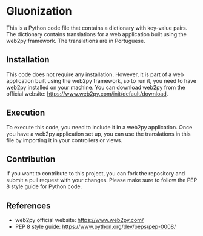 # Gluonization

This is a Python code file that contains a dictionary with key-value pairs. The dictionary contains translations for a web application built using the web2py framework. The translations are in Portuguese.

## Installation

This code does not require any installation. However, it is part of a web application built using the web2py framework, so to run it, you need to have web2py installed on your machine. You can download web2py from the official website: https://www.web2py.com/init/default/download.

## Execution

To execute this code, you need to include it in a web2py application. Once you have a web2py application set up, you can use the translations in this file by importing it in your controllers or views.

## Contribution

If you want to contribute to this project, you can fork the repository and submit a pull request with your changes. Please make sure to follow the PEP 8 style guide for Python code.

## References

- web2py official website: https://www.web2py.com/
- PEP 8 style guide: https://www.python.org/dev/peps/pep-0008/